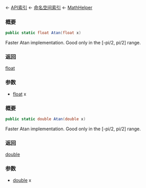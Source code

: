 ← [API索引](Api-Index) ← [命名空间索引](Namespace-Index) ← [MathHelper](VRageMath.MathHelper)

### 概要

```csharp
public static float Atan(float x)
```

Faster Atan implementation. Good only in the [-pi/2, pi/2] range.

### 返回

[float](https://docs.microsoft.com/en-us/dotnet/api/System.Single?view=netframework-4.6)



### 参数

* [float](https://docs.microsoft.com/en-us/dotnet/api/System.Single?view=netframework-4.6) x
### 概要

```csharp
public static double Atan(double x)
```

Faster Atan implementation. Good only in the [-pi/2, pi/2] range.

### 返回

[double](https://docs.microsoft.com/en-us/dotnet/api/System.Double?view=netframework-4.6)



### 参数

* [double](https://docs.microsoft.com/en-us/dotnet/api/System.Double?view=netframework-4.6) x
